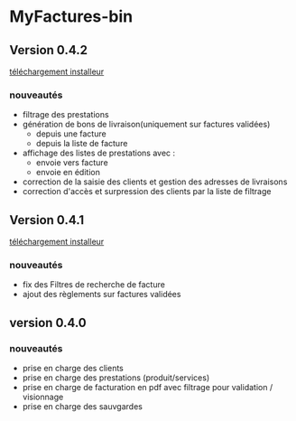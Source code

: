 # MyFactures-bin
## Version 0.4.2
[téléchargement installeur](https://github.com/champix56/MyFactures-bin/releases/tag/v0.4.2)
### nouveautés
- filtrage des prestations
- génération de bons de livraison(uniquement sur factures validées)
  - depuis une facture
  - depuis la liste de facture
- affichage des listes de prestations avec :
  - envoie vers facture
  - envoie en édition 
- correction de la saisie des clients et gestion des adresses de livraisons
- correction d'accès et surpression des clients par la liste de filtrage
## Version 0.4.1
[téléchargement installeur](https://github.com/champix56/MyFactures-bin/releases/tag/v0.4.1)
### nouveautés
- fix des Filtres de recherche de facture 
- ajout des règlements sur factures validées
## version 0.4.0
### nouveautés
- prise en charge des clients
- prise en charge des prestations (produit/services)
- prise en charge de facturation en pdf avec filtrage pour validation / visionnage
- prise en charge des sauvgardes
